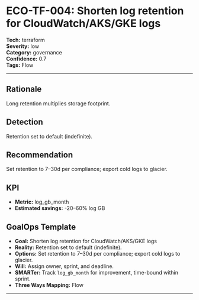 # ECO-TF-004: Shorten log retention for CloudWatch/AKS/GKE logs

**Tech:** terraform  
**Severity:** low  
**Category:** governance  
**Confidence:** 0.7  
**Tags:** Flow

---

## Rationale
Long retention multiplies storage footprint.

## Detection
Retention set to default (indefinite).

## Recommendation
Set retention to 7–30d per compliance; export cold logs to glacier.

## KPI
- **Metric:** log_gb_month  
- **Estimated savings:** -20–60% log GB

## GoalOps Template
- **Goal:** Shorten log retention for CloudWatch/AKS/GKE logs  
- **Reality:** Retention set to default (indefinite).  
- **Options:** Set retention to 7–30d per compliance; export cold logs to glacier.  
- **Will:** Assign owner, sprint, and deadline.  
- **SMARTer:** Track `log_gb_month` for improvement, time-bound within sprint.  
- **Three Ways Mapping:** Flow

---


